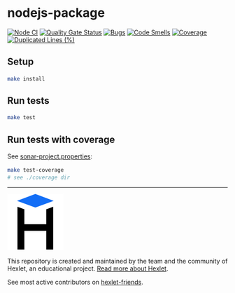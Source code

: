 # nodejs-package

[![Node CI](https://github.com/hexlet-boilerplates/nodejs-package/workflows/Node%20CI/badge.svg)](https://github.com/hexlet-boilerplates/nodejs-package/actions)
[![Quality Gate Status](https://sonarcloud.io/api/project_badges/measure?project=hexlet-boilerplates_nodejs-package&metric=alert_status)](https://sonarcloud.io/summary/new_code?id=hexlet-boilerplates_nodejs-package)
[![Bugs](https://sonarcloud.io/api/project_badges/measure?project=hexlet-boilerplates_nodejs-package&metric=bugs)](https://sonarcloud.io/summary/new_code?id=hexlet-boilerplates_nodejs-package)
[![Code Smells](https://sonarcloud.io/api/project_badges/measure?project=hexlet-boilerplates_nodejs-package&metric=code_smells)](https://sonarcloud.io/summary/new_code?id=hexlet-boilerplates_nodejs-package)
[![Coverage](https://sonarcloud.io/api/project_badges/measure?project=hexlet-boilerplates_nodejs-package&metric=coverage)](https://sonarcloud.io/summary/new_code?id=hexlet-boilerplates_nodejs-package)
[![Duplicated Lines (%)](https://sonarcloud.io/api/project_badges/measure?project=hexlet-boilerplates_nodejs-package&metric=duplicated_lines_density)](https://sonarcloud.io/summary/new_code?id=hexlet-boilerplates_nodejs-package)

## Setup

```bash
make install
```

## Run tests

```bash
make test
```

## Run tests with coverage

See [sonar-project.properties](./sonar-project.properties#1:2):

```bash
make test-coverage
# see ./coverage dir
```

---

[![Hexlet Ltd. logo](https://raw.githubusercontent.com/Hexlet/assets/master/images/hexlet_logo128.png)](https://hexlet.io/?utm_source=github&utm_medium=link&utm_campaign=nodejs-package)

This repository is created and maintained by the team and the community of Hexlet, an educational project. [Read more about Hexlet](https://hexlet.io/?utm_source=github&utm_medium=link&utm_campaign=nodejs-package).

See most active contributors on [hexlet-friends](https://friends.hexlet.io/).
